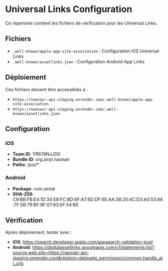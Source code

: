 # Universal Links Configuration

Ce répertoire contient les fichiers de vérification pour les Universal Links.

## Fichiers

- `.well-known/apple-app-site-association` : Configuration iOS Universal Links
- `.well-known/assetlinks.json` : Configuration Android App Links

## Déploiement

Ces fichiers doivent être accessibles à :
- `https://naonair-api-staging.onrender.com/.well-known/apple-app-site-association`
- `https://naonair-api-staging.onrender.com/.well-known/assetlinks.json`

## Configuration

### iOS
- **Team ID**: YR674NJJDX
- **Bundle ID**: org.airpl.naonair
- **Paths**: /poi/*

### Android
- **Package**: com.aireal
- **SHA-256**: C9:BB:FB:E4:1D:34:E8:FC:BD:6F:A7:6D:DF:6E:AA:38:20:4C:D3:A0:53:9A:7F:5B:79:BF:8F:07:83:5F:54:B5

## Vérification

Après déploiement, tester avec :
- **iOS**: https://search.developer.apple.com/appsearch-validation-tool/
- **Android**: https://digitalassetlinks.googleapis.com/v1/statements:list?source.web.site=https://naonair-api-staging.onrender.com&relation=delegate_permission/common.handle_all_urls